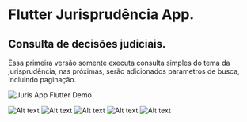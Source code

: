 # Flutter Jurisprudência App.


## Consulta de decisões judiciais.

Essa primeira versão somente executa consulta simples do tema da jurisprudência, nas próximas,
serão adicionados parametros de busca, incluindo paginação.

![Juris App Flutter Demo](https://github.com/valksandro/juris-app/blob/master/lib/screens/juris-app.gif)

![Alt text](https://github.com/valksandro/juris-app/blob/master/images/Capturar.PNG "Screen 1")
![Alt text](https://github.com/valksandro/juris-app/blob/master/images/Capturar5.PNG "Screen 5")
![Alt text](https://github.com/valksandro/juris-app/blob/master/images/Capturar2.PNG "Screen 3")
![Alt text](https://github.com/valksandro/juris-app/blob/master/images/Capturar3.PNG "Screen 4")
![Alt text](https://github.com/valksandro/juris-app/blob/master/images/Capturar4.PNG "Screen 5")


